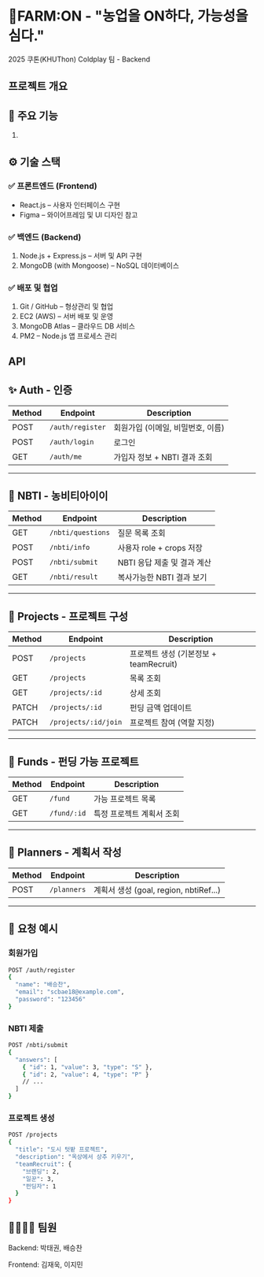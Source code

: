 # 🌱FARM:ON - "농업을 ON하다, 가능성을 심다."
 2025 쿠톤(KHUThon) Coldplay 팀 - Backend
## 프로젝트 개요

## 🔧 주요 기능
1. 


## ⚙️ 기술 스택
### ✅ 프론트엔드 (Frontend)
- React.js – 사용자 인터페이스 구현
- Figma – 와이어프레임 및 UI 디자인 참고
### ✅ 백엔드 (Backend)
1. Node.js + Express.js – 서버 및 API 구현
2. MongoDB (with Mongoose) – NoSQL 데이터베이스
### ✅ 배포 및 협업
1. Git / GitHub – 형상관리 및 협업
2. EC2 (AWS) – 서버 배포 및 운영
3. MongoDB Atlas – 클라우드 DB 서비스
4. PM2 – Node.js 앱 프로세스 관리

## API
## ✨ Auth - 인증

| Method | Endpoint         | Description          |
| ------ | ---------------- | -------------------- |
| POST   | `/auth/register` | 회원가입 (이메일, 비밀번호, 이름) |
| POST   | `/auth/login`    | 로그인                  |
| GET    | `/auth/me`       | 가입자 정보 + NBTI 결과 조회  |

---

## 🌱 NBTI - 농비티아이이

| Method | Endpoint          | Description         |
| ------ | ----------------- | ------------------- |
| GET    | `/nbti/questions` | 질문 목록 조회            |
| POST   | `/nbti/info`      | 사용자 role + crops 저장 |
| POST   | `/nbti/submit`    | NBTI 응답 제출 및 결과 계산  |
| GET    | `/nbti/result`    | 복사가능한 NBTI 결과 보기    |

---

## 💼 Projects - 프로젝트 구성

| Method | Endpoint             | Description                  |
| ------ | -------------------- | ---------------------------- |
| POST   | `/projects`          | 프로젝트 생성 (기본정보 + teamRecruit) |
| GET    | `/projects`          | 목록 조회                        |
| GET    | `/projects/:id`      | 상세 조회                        |
| PATCH  | `/projects/:id`      | 펀딩 금액 업데이트                   |
| PATCH  | `/projects/:id/join` | 프로젝트 참여 (역할 지정)              |

---

## 💸 Funds - 펀딩 가능 프로젝트

| Method | Endpoint    | Description    |
| ------ | ----------- | -------------- |
| GET    | `/fund`     | 가능 프로젝트 목록     |
| GET    | `/fund/:id` | 특정 프로젝트 계획서 조회 |

---

## 📅 Planners - 계획서 작성

| Method | Endpoint    | Description                       |
| ------ | ----------- | --------------------------------- |
| POST   | `/planners` | 계획서 생성 (goal, region, nbtiRef...) |

---

## 🔹 요청 예시

### 회원가입

```bash
POST /auth/register
{
  "name": "배승찬",
  "email": "scbae18@example.com",
  "password": "123456"
}
```

### NBTI 제출

```bash
POST /nbti/submit
{
  "answers": [
    { "id": 1, "value": 3, "type": "S" },
    { "id": 2, "value": 4, "type": "P" }
    // ...
  ]
}
```

### 프로젝트 생성

```bash
POST /projects
{
  "title": "도시 텃밭 프로젝트",
  "description": "옥상에서 상추 키우기",
  "teamRecruit": {
    "브랜딩": 2,
    "일꾼": 3,
    "펀딩자": 1
  }
}
```

## 👨‍👩‍👧‍👦 팀원
Backend: 박태권, 배승찬

Frontend: 김재욱, 이지민